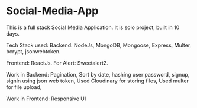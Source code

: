 # Social-Media-App
This is a full stack Social Media Application. It is solo project, built in 10 days.

Tech Stack used: 
Backend: NodeJs, MongoDB, Mongoose, Express, Multer, bcrypt, jsonwebtoken.

Frontend: ReactJs.
For Alert: Sweetalert2.


Work in Backend:
  Pagination,
  Sort by date,
  hashing user password, 
  signup, signin using json web token,
  Used Cloudinary for storing files,
  Used multer for file upload,
  
Work in Frontend:
  Responsive UI

